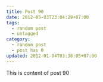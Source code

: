 ```yaml
---
title: Post 90
date: 2012-05-03T23:04:29+07:00
tags:
  - random post
  - untagged
category:
  - random post
  - post has 0
updated: 2012-01-04T03:38:05+07:00
---
```

This is content of post 90